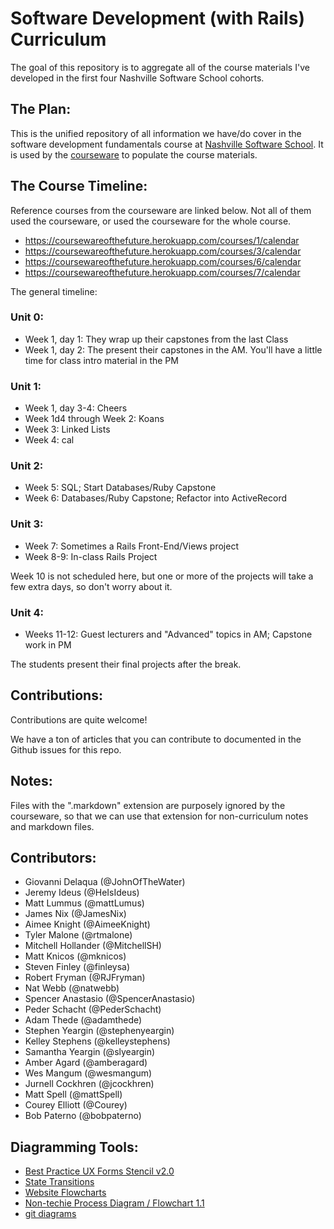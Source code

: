 Software Development (with Rails) Curriculum
===============================

The goal of this repository is to aggregate all of the course materials I've developed in the first four Nashville Software School cohorts.

## The Plan:

This is the unified repository of all information we have/do cover in the software development fundamentals course at [Nashville Software School](http://nashvillesoftwareschool.com).  It is used by the [courseware](http://coursewareofthefuture.herokuapp.com) to populate the course materials.

## The Course Timeline:

Reference courses from the courseware are linked below.  Not all of them used the courseware, or used the courseware for the whole course.

* https://coursewareofthefuture.herokuapp.com/courses/1/calendar
* https://coursewareofthefuture.herokuapp.com/courses/3/calendar
* https://coursewareofthefuture.herokuapp.com/courses/6/calendar
* https://coursewareofthefuture.herokuapp.com/courses/7/calendar

The general timeline:

### Unit 0:

* Week 1, day 1: They wrap up their capstones from the last Class
* Week 1, day 2: The present their capstones in the AM.  You'll have a little time for class intro material in the PM

### Unit 1:

* Week 1, day 3-4: Cheers
* Week 1d4 through Week 2: Koans
* Week 3: Linked Lists
* Week 4: cal

### Unit 2:

* Week 5: SQL; Start Databases/Ruby Capstone
* Week 6: Databases/Ruby Capstone; Refactor into ActiveRecord

### Unit 3:

* Week 7: Sometimes a Rails Front-End/Views project
* Week 8-9: In-class Rails Project

Week 10 is not scheduled here, but one or more of the projects will take a few extra days, so don't worry about it.

### Unit 4:

* Weeks 11-12: Guest lecturers and "Advanced" topics in AM; Capstone work in PM

The students present their final projects after the break.

## Contributions:

Contributions are quite welcome!

We have a ton of articles that you can contribute to documented in the Github issues for this repo.

## Notes:

Files with the ".markdown" extension are purposely ignored by the courseware, so that we can use that extension for non-curriculum notes and markdown files.

## Contributors:

* Giovanni Delaqua (@JohnOfTheWater)
* Jeremy Ideus (@HeIsIdeus)
* Matt Lummus (@mattLumus)
* James Nix (@JamesNix)
* Aimee Knight (@AimeeKnight)
* Tyler Malone (@rtmalone)
* Mitchell Hollander (@MitchellSH)
* Matt Knicos (@mknicos)
* Steven Finley (@finleysa)
* Robert Fryman (@RJFryman)
* Nat Webb (@natwebb)
* Spencer Anastasio (@SpencerAnastasio)
* Peder Schacht (@PederSchacht)
* Adam Thede (@adamthede)
* Stephen Yeargin (@stephenyeargin)
* Kelley Stephens (@kelleystephens)
* Samantha Yeargin (@slyeargin)
* Amber Agard (@amberagard)
* Wes Mangum (@wesmangum)
* Jurnell Cockhren (@jcockhren)
* Matt Spell (@mattSpell)
* Courey Elliott (@Courey)
* Bob Paterno (@bobpaterno)

## Diagramming Tools:

* [Best Practice UX Forms Stencil v2.0](https://www.graffletopia.com/stencils/686)
* [State Transitions](https://www.graffletopia.com/stencils/1005)
* [Website Flowcharts](https://www.graffletopia.com/stencils/1100)
* [Non-techie Process Diagram / Flowchart 1.1](https://www.graffletopia.com/stencils/497)
* [git diagrams](https://www.graffletopia.com/stencils/581)
